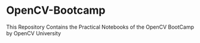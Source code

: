 # OpenCV-Bootcamp
This Repository Contains the Practical Notebooks of the OpenCV BootCamp by OpenCV University
